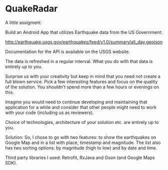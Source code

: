 # QuakeRadar
A little assigment:

Build an Android App that utilizes Earthquake data from the US Government:

http://earthquake.usgs.gov/earthquakes/feed/v1.0/summary/all_day.geojson

Documentation for the API is available on the USGS website.

The data is refreshed in a regular interval. What you do with that data is entirely up to you.

Surprise us with your creativity but keep in mind that you need not create a full blown service. Pick a few interesting features and focus on the quality of the solution. You shouldn't spend more than a few hours or evenings on this.

Imagine you would need to continue developing and maintaining that application for a while and consider that other people might need to work with your code (including us as reviewers).

Choice of technologies, architecture of your solution etc. are entirely up to you.

Solution:
So, I chose to go with two features: to show the earthquakes on Google Map and in a list with place, timestamp and magnitude. The list also has two sorting options: by magnitude (high to low) and by date and time.

Third party libraries I used: Retrofit, RxJava and Gson (and Google Maps SDK).
